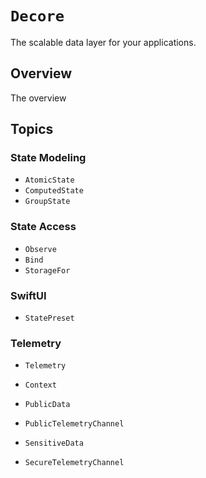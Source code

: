 # ``Decore``

The scalable data layer for your applications.

## Overview

 The overview

## Topics

### State Modeling

- ``AtomicState``
- ``ComputedState``
- ``GroupState``

### State Access

- ``Observe``
- ``Bind``
- ``StorageFor``

### SwiftUI 
- ``StatePreset``

### Telemetry

- ``Telemetry``
- ``Context``

- ``PublicData``
- ``PublicTelemetryChannel``

- ``SensitiveData``
- ``SecureTelemetryChannel``



